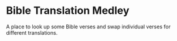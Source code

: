 # Bible Translation Medley
A place to look up some Bible verses and swap individual verses for different translations.
